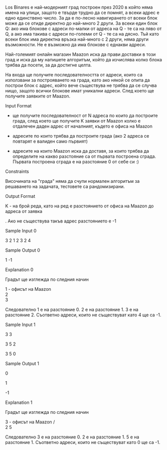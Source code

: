 Los Binares е най-модерният град построен през 2020 в който няма имена на улици, защото е твърде трудно да се помнят, а всеки адрес е едно единствено число. За да е по-лесно навигирането от всеки блок може да се отиде директно до най-много 2 други. За всеки един блок Q: ако има блокове с адреси по-малки от адреса на Q - те са на ляво от Q, а ако има такива с адреси по-големи от Q - те са на дясно. Тъй като всеки блок има директна връзка най-много с 2 други, няма други възможности. Не е възможно да има блокове с еднакви адреси.

Най-големият онлайн магазин Maazon иска да прави доставки в този град и иска да му напишете алгоритъм, който да изчислява колко блока трябва да посети, за да достигне целта.

На входа ще получите последователността от адреси, които са използвани за построяването на града, като ако някой се опита да построи блок с адрес, който вече съществува не трябва да се случва нищо, защото всички блокове имат уникални адреси. След което ще получите заявките от Maazon.

Input Format

- ще получите последователност от N адреса по които да построите града, след което ще получите K заявки от Maazon колко е отдалечен даден адрес от началният, където е офиса на Maazon

- адресите по които трябва да построите града (ако 2 адреса се повтарят е валиден само първият)

- адресите на които Maazon иска да доставя, за които трябва да определите на какво разстояние са от първата построена сграда. Първата построена сграда е на разстояние 0 от себе си :)

Constraints

Височината на "града" няма да счупи нормален алгоритъм за решаването на задачата, тестовете са рандомизирани.

Output Format

K - на брой реда, като на ред
е разстоянието от офиса на Maazon до адреса от заявка

. Ако не съществува такъв адрес разстоянието е -1

Sample Input 0

3 2
1 2 3
2 4

Sample Output 0

1
-1

Explanation 0

Градът ще изглежда по следния начин

1 - офисът на Maazon
 \
  2
   \
    3

Следователно 1 е на разстояние 0. 2 е на разстояние 1. 3 е на разстояние 2. Съответно адреси, които не съществуват като 4 ще са -1.

Sample Input 1

3 3

3 5 2

3 5 0

Sample Output 1

0

1

-1

Explanation 1

Градът ще изглежда по следния начин

  3 - офисът на Maazon
 / \
2   5

Следователно 3 е на разстояние 0. 2 е на разстояние 1. 5 е на разстояние 1. Съответно адреси, които не съществуват като 0 ще са -1.
